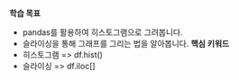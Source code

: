 **학습 목표**  
- pandas를 활용하여 히스토그램으로 그려봅니다.
- 슬라이싱을 통해 그래프를 그리는 법을 알아봅니다.
**핵심 키워드**
- 히스토그램 => df.hist()
- 슬라이싱 => df.iloc[]